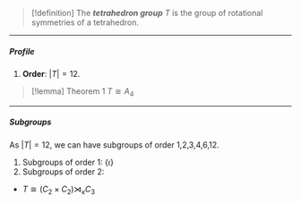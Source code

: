 > [!definition]
> The ***tetrahedron group*** $T$ is the group of rotational symmetries of a tetrahedron.
---
##### Profile
1. **Order**: $\left| T \right|=12$.

> [!lemma] Theorem 1
> $T\cong A_{4}$
---
##### Subgroups
As $\left| T \right|=12$, we can have subgroups of order 1,2,3,4,6,12.
1. Subgroups of order 1: $\{ \iota \}$
2. Subgroups of order 2: 

- $T\cong (C_{2}\times C_{2})\rtimes_{\kappa}C_{3}$